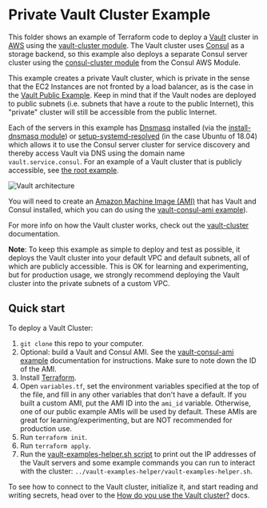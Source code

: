 # Private Vault Cluster Example

This folder shows an example of Terraform code to deploy a [Vault](https://www.vaultproject.io/) cluster in
[AWS](https://aws.amazon.com/) using the [vault-cluster module](https://github.com/hashicorp/terraform-aws-vault/tree/master/modules/vault-cluster). The Vault cluster uses
[Consul](https://www.consul.io/) as a storage backend, so this example also deploys a separate Consul server cluster
using the [consul-cluster module](https://github.com/hashicorp/terraform-aws-consul/tree/master/modules/consul-cluster)
from the Consul AWS Module.

This example creates a private Vault cluster, which is private in the sense that the EC2 Instances are not fronted by a
load balancer, as is the case in the [Vault Public Example](https://github.com/hashicorp/terraform-aws-vault/tree/master/examples/root-example). Keep in mind that if the Vault
nodes are deployed to public subnets (i.e. subnets that have a route to the public Internet), this "private" cluster will
still be accessible from the public Internet.

Each of the servers in this example has [Dnsmasq](http://www.thekelleys.org.uk/dnsmasq/doc.html) installed (via the
[install-dnsmasq module](https://github.com/hashicorp/terraform-aws-consul/tree/master/modules/install-dnsmasq)) or
[setup-systemd-resolved](https://github.com/hashicorp/terraform-aws-consul/tree/master/modules/setup-systemd-resolved)
(in the case Ubuntu of 18.04) 
which allows it to use the Consul server cluster for service discovery and thereby access Vault via DNS using the
domain name `vault.service.consul`. For an example of a Vault cluster
that is publicly accessible, see [the root example](https://github.com/hashicorp/terraform-aws-vault/tree/master/examples/root-example).

![Vault architecture](https://github.com/hashicorp/terraform-aws-vault/blob/master/_docs/architecture.png?raw=true)

You will need to create an [Amazon Machine Image (AMI)](http://docs.aws.amazon.com/AWSEC2/latest/UserGuide/AMIs.html)
that has Vault and Consul installed, which you can do using the [vault-consul-ami example](https://github.com/hashicorp/terraform-aws-vault/tree/master/examples/vault-consul-ami)).  

For more info on how the Vault cluster works, check out the [vault-cluster](https://github.com/hashicorp/terraform-aws-vault/tree/master/modules/vault-cluster) documentation.

**Note**: To keep this example as simple to deploy and test as possible, it deploys the Vault cluster into your default
VPC and default subnets, all of which are publicly accessible. This is OK for learning and experimenting, but for
production usage, we strongly recommend deploying the Vault cluster into the private subnets of a custom VPC.




## Quick start

To deploy a Vault Cluster:

1. `git clone` this repo to your computer.
1. Optional: build a Vault and Consul AMI. See the [vault-consul-ami
   example](https://github.com/hashicorp/terraform-aws-vault/tree/master/examples/vault-consul-ami) documentation for
   instructions. Make sure to note down the ID of the AMI.
1. Install [Terraform](https://www.terraform.io/).
1. Open `variables.tf`, set the environment variables specified at the top of the file, and fill in any other variables that
   don't have a default. If you built a custom AMI, put the AMI ID into the `ami_id` variable. Otherwise, one of our
   public example AMIs will be used by default. These AMIs are great for learning/experimenting, but are NOT
   recommended for production use.
1. Run `terraform init`.
1. Run `terraform apply`.
1. Run the [vault-examples-helper.sh script](https://github.com/hashicorp/terraform-aws-vault/tree/master/examples/vault-examples-helper/vault-examples-helper.sh) to
   print out the IP addresses of the Vault servers and some example commands you can run to interact with the cluster:
   `../vault-examples-helper/vault-examples-helper.sh`.

To see how to connect to the Vault cluster, initialize it, and start reading and writing secrets, head over to the
[How do you use the Vault cluster?](https://github.com/hashicorp/terraform-aws-vault/tree/master/modules/vault-cluster#how-do-you-use-the-vault-cluster) docs.
